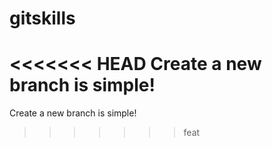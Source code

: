 # gitskills

<<<<<<< HEAD
Create a new branch is simple!
=======
Create a new branch is simple!
>>>>>>> feat
